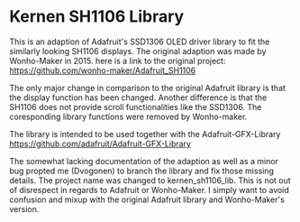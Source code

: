 Kernen SH1106 Library
=====================

This is an adaption of Adafruit's SSD1306 OLED driver library to fit the similarly looking SH1106 displays.
The original adaption was made by Wonho-Maker in 2015. here is a link to the original project:
https://github.com/wonho-maker/Adafruit_SH1106


The only major change in comparison to the original Adafruit library is that the display function has been changed.
Another difference is that the SH1106 does not provide scroll functionalities like the SSD1306.
The coresponding library functions were removed by Wonho-maker.


The library is intended to be used together with the Adafruit-GFX-Library
https://github.com/adafruit/Adafruit-GFX-Library


The somewhat lacking documentation of the adaption as well as a minor bug propted me (Dvogonen) to branch the library and fix those missing details.
The project name was changed to kernen_sh1106_lib.
This is not out of disrespect in regards to Adafruit or Wonho-Maker. I simply want to avoid confusion and mixup with the original Adafruit library and Wonho-Maker's version.


